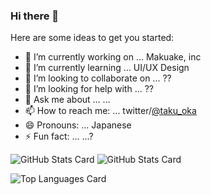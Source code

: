 ### Hi there 👋

Here are some ideas to get you started:

- 🔭 I’m currently working on ... Makuake, inc
- 🌱 I’m currently learning ... UI/UX Design
- 👯 I’m looking to collaborate on ... ??
- 🤔 I’m looking for help with ... ??
- 💬 Ask me about ... ...
- 📫 How to reach me: ... twitter/[@taku_oka](https://twitter.com/taku_oka)
- 😄 Pronouns: ... Japanese
- ⚡ Fun fact: ... ...? 


![GitHub Stats Card](https://github-readme-stats.vercel.app/api?username=takuoka&count_private=true&show_icons=true&theme=radical)	![GitHub Stats Card](https://github-readme-stats.vercel.app/api?username=takuoka&count_private=true&show_icons=true&theme=radical)

![Top Languages Card](https://github-readme-stats.vercel.app/api/top-langs/?username=takuoka&theme=radical)
